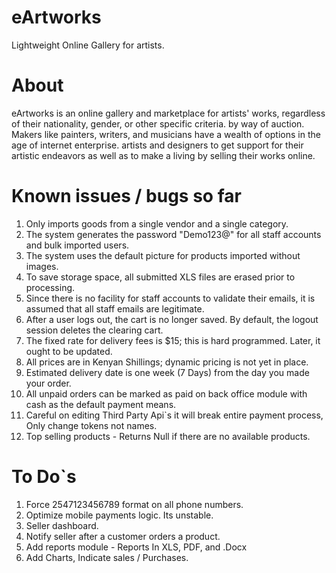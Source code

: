 # eArtworks

Lightweight Online Gallery for artists.

# About

eArtworks is an online gallery and marketplace for artists' works, regardless of their nationality, gender, or other specific criteria.
by way of auction. Makers like painters, writers, and musicians have a wealth of options in the age of internet enterprise.
artists and designers to get support for their artistic endeavors as well as to make a living by selling their works online.

# Known issues / bugs so far

1. Only imports goods from a single vendor and a single category. <br>
2. The system generates the password "Demo123@" for all staff accounts and bulk imported users. <br>
3. The system uses the default picture for products imported without images. <br>
4. To save storage space, all submitted XLS files are erased prior to processing. <br>
5. Since there is no facility for staff accounts to validate their emails, it is assumed that all staff emails are legitimate. <br>
6. After a user logs out, the cart is no longer saved. By default, the logout session deletes the clearing cart. <br>
7. The fixed rate for delivery fees is $15; this is hard programmed. Later, it ought to be updated. <br>
8. All prices are in Kenyan Shillings; dynamic pricing is not yet in place. <br>
9. Estimated delivery date is one week (7 Days) from the day you made your order. <br>
10. All unpaid orders can be marked as paid on back office module with cash as the default payment means.
11. Careful on editing Third Party Api`s it will break entire payment process, Only change tokens not names.
12. Top selling products - Returns Null if there are no available products.

# To Do`s

1. Force 2547123456789 format on all phone numbers. <br>
2. Optimize mobile payments logic. Its unstable. <br>
3. Seller dashboard. <br>
4. Notify seller after a customer orders a product. <br>
5. Add reports module - Reports In XLS, PDF, and .Docx <br>
6. Add Charts, Indicate sales / Purchases. <br>
